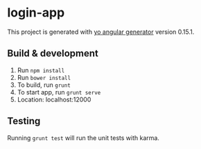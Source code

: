 # login-app

This project is generated with [yo angular generator](https://github.com/yeoman/generator-angular)
version 0.15.1.

## Build & development

1. Run `npm install`
2. Run `bower install`
3. To build, run `grunt`
4. To start app, run `grunt serve`
5. Location: localhost:12000

## Testing

Running `grunt test` will run the unit tests with karma.
